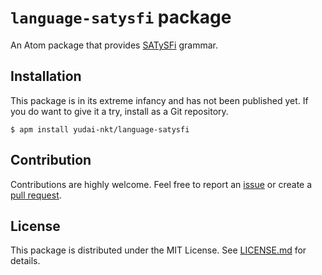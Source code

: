 # `language-satysfi` package

An Atom package that provides [SATySFi][] grammar.

## Installation

This package is in its extreme infancy and has not been published yet.
If you do want to give it a try, install as a Git repository.

```console
$ apm install yudai-nkt/language-satysfi
```

## Contribution
Contributions are highly welcome. Feel free to report an [issue][] or create a [pull request][].
 
## License
This package is distributed under the MIT License.
See [LICENSE.md](./LICENSE.md) for details.

[SATySFi]: https://github.com/gfngfn/SATySFi
[issue]: https://github.com/yudai-nkt/language-satysfi/issues
[pull request]: https://github.com/yudai-nkt/language-satysfi/pulls
